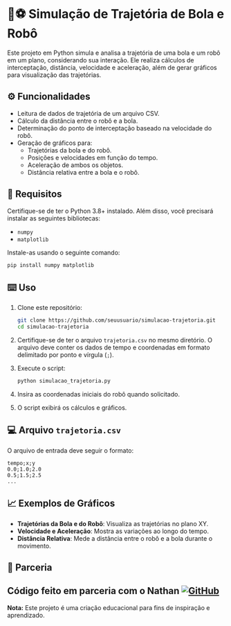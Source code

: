 
# 🤖⚽ Simulação de Trajetória de Bola e Robô

Este projeto em Python simula e analisa a trajetória de uma bola e um robô em um plano, considerando sua interação. Ele realiza cálculos de interceptação, distância, velocidade e aceleração, além de gerar gráficos para visualização das trajetórias.

## ⚙️ Funcionalidades

- Leitura de dados de trajetória de um arquivo CSV.
- Cálculo da distância entre o robô e a bola.
- Determinação do ponto de interceptação baseado na velocidade do robô.
- Geração de gráficos para:
  - Trajetórias da bola e do robô.
  - Posições e velocidades em função do tempo.
  - Aceleração de ambos os objetos.
  - Distância relativa entre a bola e o robô.

## 🔩 Requisitos

Certifique-se de ter o Python 3.8+ instalado. Além disso, você precisará instalar as seguintes bibliotecas:

- `numpy`
- `matplotlib`

Instale-as usando o seguinte comando:

```bash
pip install numpy matplotlib
```

## ⌨️ Uso

1. Clone este repositório:
    ```bash
    git clone https://github.com/seuusuario/simulacao-trajetoria.git
    cd simulacao-trajetoria
    ```

2. Certifique-se de ter o arquivo `trajetoria.csv` no mesmo diretório. O arquivo deve conter os dados de tempo e coordenadas em formato delimitado por ponto e vírgula (`;`).

3. Execute o script:
    ```bash
    python simulacao_trajetoria.py
    ```

4. Insira as coordenadas iniciais do robô quando solicitado.

5. O script exibirá os cálculos e gráficos.

## 💻 Arquivo `trajetoria.csv`

O arquivo de entrada deve seguir o formato:

```
tempo;x;y
0.0;1.0;2.0
0.5;1.5;2.5
...
```

## 📈 Exemplos de Gráficos

- **Trajetórias da Bola e do Robô**: Visualiza as trajetórias no plano XY.
- **Velocidade e Aceleração**: Mostra as variações ao longo do tempo.
- **Distância Relativa**: Mede a distância entre o robô e a bola durante o movimento.

## 👥 Parceria

Código feito em parceria com o Nathan [![GitHub](https://img.shields.io/badge/GitHub-181717.svg?style=for-the-badge&logo=GitHub&logoColor=white)](https://github.com/Neromakii
) 
---

**Nota:** Este projeto é uma criação educacional para fins de inspiração e aprendizado.
